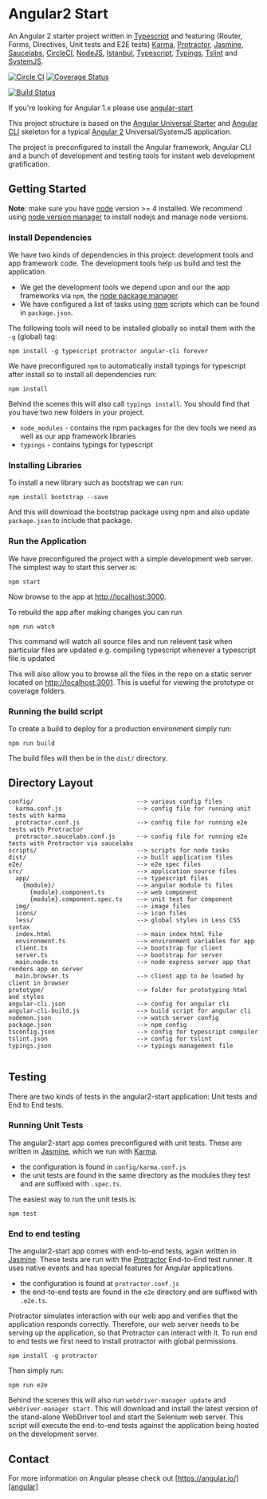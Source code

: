 # Angular2 Start

An Angular 2 starter project written in [Typescript][typescript] and featuring (Router, Forms, Directives, Unit tests and E2E tests) [Karma][karma], [Protractor][protractor], [Jasmine][jasmine], [Saucelabs][saucelabs], [CircleCI][circleci], [NodeJS][nodejs], [Istanbul][istanbul], [Typescript][typescript], [Typings][typings], [Tslint][tslint] and [SystemJS][systemjs].

[![Circle CI](https://circleci.com/gh/gitu/project-report.svg?style=shield)](https://circleci.com/gh/gitu/project-report)
[![Coverage Status](https://coveralls.io/repos/github/gitu/project-report/badge.svg?branch=master)](https://coveralls.io/github/gitu/project-report?branch=master)

[![Build Status](https://saucelabs.com/browser-matrix/project-report.svg)](https://saucelabs.com/open_sauce/user/project-report)

If you're looking for Angular 1.x please use [angular-start][angularstart]

This project structure is based on the [Angular Universal Starter][universalstarter] and [Angular CLI][angularcli] skeleton for a typical [Angular 2][angular] Universal/SystemJS application.

The project is preconfigured to install the Angular framework, Angular CLI and a bunch of development and testing tools for instant web development gratification.


## Getting Started

__Note__: make sure you have [node][nodejs] version >= 4 installed. We recommend using [node version manager][nvm] to install nodejs and manage node versions.


### Install Dependencies

We have two kinds of dependencies in this project: development tools and app framework code. The development tools help us build and test the application.

* We get the development tools we depend upon and our the app frameworks via `npm`, the [node package manager][npm].
* We have configured a list of tasks using [npm][npm] scripts which can be found in `package.json`.


The following tools will need to be installed globally so install them with the `-g` (global) tag:

```
npm install -g typescript protractor angular-cli forever
```

We have preconfigured `npm` to automatically install typings for typescript after install so to install all dependencies run:

```
npm install
```

Behind the scenes this will also call `typings install`. You should find that you have two new folders in your project.

* `node_modules` - contains the npm packages for the dev tools we need as well as our app framework libraries
* `typings` - contains typings for typescript

### Installing Libraries

To install a new library such as bootstrap we can run:

```
npm install bootstrap --save
```

And this will download the bootstrap package using npm and also update `package.json` to include that package.


### Run the Application

We have preconfigured the project with a simple development web server. The simplest way to start this server is:

```
npm start
```

Now browse to the app at [http://localhost:3000](http://localhost:3000).

To rebuild the app after making changes you can run

```
npm run watch
```

This command will watch all source files and run relevent task when particular files are updated e.g. compiling typescript whenever a typescript file is updated

This will also allow you to browse all the files in the repo on a static server located on [http://localhost:3001](http://localhost:3001). This is useful for viewing the prototype or coverage folders.

### Running the build script

To create a build to deploy for a production environment simply run:

```
npm run build
```

The build files will then be in the `dist/` directory.



## Directory Layout

```
config/                             --> various config files
  karma.conf.js                     --> config file for running unit tests with karma
  protractor.conf.js                --> config file for running e2e tests with Protractor
  protractor.saucelabs.conf.js      --> config file for running e2e tests with Protractor via saucelabs
scripts/                            --> scripts for node tasks
dist/                               --> built application files
e2e/                                --> e2e spec files
src/                                --> application source files
  app/                              --> typescript files
    {module}/                       --> angular module ts files
      {module}.component.ts         --> web component
      {module}.component.spec.ts    --> unit test for component
  img/                              --> image files
  icons/                            --> icon files
  less/                             --> global styles in Less CSS syntax
  index.html                        --> main index html file
  environment.ts                    --> environment variables for app
  client.ts                         --> bootstrap for client
  server.ts                         --> bootstrap for server
  main.node.ts                      --> node express server app that renders app on server
  main.browser.ts                   --> client app to be loaded by client in browser
prototype/                          --> folder for prototyping html and styles
angular-cli.json                    --> config for angular cli
angular-cli-build.js                --> build script for angular cli
nodemon.json                        --> watch server config
package.json                        --> npm config
tsconfig.json                       --> config for typescript compiler
tslint.json                         --> config for tslint
typings.json                        --> typings management file


```

## Testing

There are two kinds of tests in the angular2-start application: Unit tests and End to End tests.

### Running Unit Tests

The angular2-start app comes preconfigured with unit tests. These are written in [Jasmine][jasmine], which we run with [Karma][karma].

* the configuration is found in `config/karma.conf.js`
* the unit tests are found in the same directory as the modules they test and are suffixed with `.spec.ts`.

The easiest way to run the unit tests is:

```
npm test
```


### End to end testing

The angular2-start app comes with end-to-end tests, again written in [Jasmine][jasmine]. These tests are run with the [Protractor][protractor] End-to-End test runner.  It uses native events and has special features for Angular applications.

* the configuration is found at `protractor.conf.js`
* the end-to-end tests are found in the `e2e` directory and are suffixed with `.e2e.ts`.

Protractor simulates interaction with our web app and verifies that the application responds correctly. Therefore, our web server needs to be serving up the application, so that Protractor can interact with it. To run end to end tests we first need to install protractor with global permissions.

```
npm install -g protractor
```

Then simply run:

```
npm run e2e
```

Behind the scenes this will also run `webdriver-manager update` and `webdriver-manager start`. This will download and install the latest version of the stand-alone WebDriver tool and start the Selenium web server. This script will execute the end-to-end tests against the application being hosted on the development server.


## Contact

For more information on Angular please check out [https://angular.io/][angular]

[git]: http://git-scm.com/
[npm]: https://www.npmjs.org/
[node]: http://nodejs.org
[protractor]: https://angular.github.io/protractor/#/
[jasmine]: http://pivotal.github.com/jasmine/
[karma]: https://karma-runner.github.io/
[typescript]: http://www.typescriptlang.org/
[saucelabs]: http://saucelabs.com/
[circleci]: https://circleci.com/
[nodejs]: https://nodejs.org/en/
[istanbul]: https://github.com/gotwarlost/istanbul
[typings]: https://www.npmjs.com/package/typings
[tslint]: https://palantir.github.io/tslint/
[systemjs]:https://github.com/systemjs/systemjs
[angularstart]: https://github.com/thisissoon/angular-start
[universalstarter]: https://github.com/angular/universal-starter
[angular]: https://angular.io/
[angularcli]:https://cli.angular.io/
[nvm]: https://github.com/creationix/nvm
